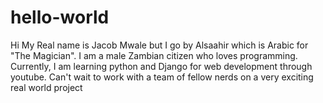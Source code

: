 # hello-world

Hi My Real name is Jacob Mwale but I go by Alsaahir which is Arabic for "The Magician".
I am a male Zambian citizen who loves programming.
Currently, I am learning python and Django for web development through youtube.
Can't wait to work with a team of fellow nerds on a very exciting real world project
